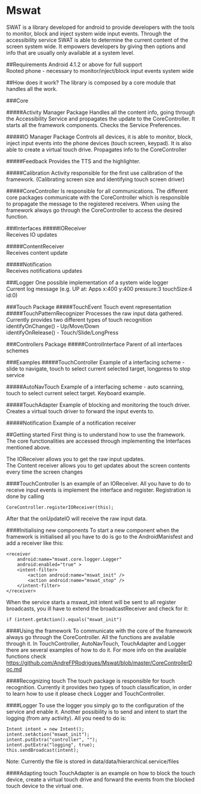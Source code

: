 Mswat
=====
SWAT is a library developed for android to provide developers with the tools to 
monitor, block and inject system wide input events.
Through the accessibility service SWAT is able to determine the current content of the screen system wide.
It empowers developers by giving then options and info that are usually only available at a system level.

##Requirements
Android 4.1.2 or above for full support  
Rooted phone - necessary to monitor/inject/block input events system wide

##How does it work?
The library is composed by a core module that handles all the work.

###Core

#####Activity Manager Package
Handles all the content info, going through the Accessibility Service and propagates the update 
to the CoreController.
It starts all the framework components.
Checks the Service Preferences.

#####IO Manager Package
Controls all devices, it is able to monitor, block, inject input events into the phone 
devices (touch screen, keypad). It is also able to create a virtual touch drive.
Propagates info to the CoreController

#####Feedback
Provides the TTS and the highlighter.

#####Calibration
Activity responsible for the first use calibration of the framework.
(Calibrating screen size and identifying touch screen driver)

#####CoreController 
Is responsible for all communications. The different core packages communicate 
with the CoreController	which is responsible to propagate the message to the 
registered receivers.
When using the framework always go through the CoreController to access the desired function.

###Interfaces
#####IOReceiver  
Receives IO updates  

#####ContentReceiver  
Receives content update

#####Notification  
Receives notifications updates  

###Logger
One possible implementation of a system wide logger    
Current log message (e.g. UP at: Apps x:400 y:400 pressure:3 touchSize:4 id:0)

###Touch Package
#####TouchEvent
Touch event representation
#####TouchPatternRecognizer
Processes the raw input data gathered.
Currently provides two different types of touch recognition   
identifyOnChange() - Up/Move/Down  
identifyOnRelease() - Touch/Slide/LongPress  

###Controllers Package
#####ControlInterface
Parent of all interfaces schemes 

###Examples
#####TouchController
Example of a interfacing scheme - slide to navigate, touch to select current selected target,
longpress to stop service

#####AutoNavTouch
Example of a interfacing scheme - auto scanning, touch to select current select target. Keyboard example.

#####TouchAdapter
Example of blocking and monitoring the touch driver. 
Creates a virtual touch driver to forward the input events to.

#####Notification
Example of a notification receiver



##Getting started
First thing is to understand how to use the framework.
The core functionalities are accessed through implementing the Interfaces mentioned above.

The IOReceiver allows you to get the raw input updates.  
The Content receiver allows you to get updates about the screen contents every time the screen changes

####TouchController
Is an example of an IOReceiver. All you have to do to receive input events is implement 
the interface and register. Registration is done by calling  

    CoreController.registerIOReceiver(this);
After that the onUpdateIO will receive the raw input data.



####Initialising new components
To start a new component when the framework is initialised all you have to do is go to the 
AndroidManisfest and add a receiver like this:

    <receiver
        android:name="mswat.core.logger.Logger"
        android:enabled="true" >
        <intent-filter>
            <action android:name="mswat_init" />
            <action android:name="mswat_stop" />
        </intent-filter>
    </receiver>
When the service starts a mswat_init intent will be sent to all register broadcasts, you ill
have to extend the broadcastReceiver and check for it:  

    if (intent.getAction().equals("mswat_init")

####Using the framework
To communicate with the core of the framework always go through the CoreController.
All the functions are available through it. 
In TouchController, AutoNavTouch, TouchAdapter and Logger there are several examples of how 
to do it. For more info on the available functions check https://github.com/AndreFPRodrigues/Mswat/blob/master/CoreControllerDoc.md

####Recognizing touch
The touch package is responsible for touch recognition. Currently it provides two types of 
touch classification, in order to learn how to use it please check Logger and TouchController.

####Logger
To use the logger you simply go to the configuration of the service and enable it.
Another possibility is to send and intent to start the logging (from any activity).
All you need to do is:  

    Intent intent = new Intent();
    intent.setAction("mswat_init");
    intent.putExtra("controller", "");
    intent.putExtra("logging", true);
    this.sendBroadcast(intent);

Note: Currently the file is stored in data/data/hierarchical.service/files

####Adapting touch
TouchAdapter is an example on how to block the touch device, create a virtual touch drive
and forward the events from the blocked touch device to the virtual one.




